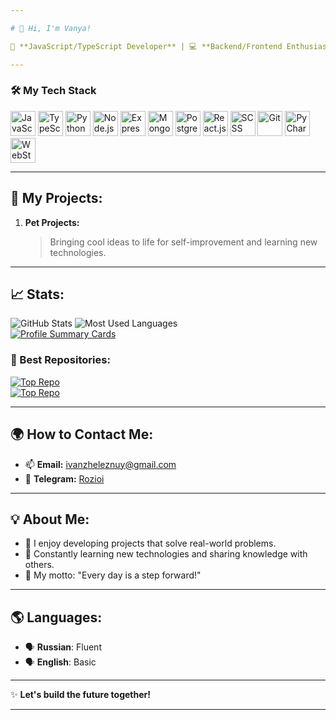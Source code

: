 ```yaml
---

# 👋 Hi, I'm Vanya!  

🎯 **JavaScript/TypeScript Developer** | 💻 **Backend/Frontend Enthusiast** | 🚀 **Conquering New Peaks in IT**  

---
```


### 🛠️ **My Tech Stack**  

<img src="https://cdn.jsdelivr.net/gh/devicons/devicon/icons/javascript/javascript-original.svg" alt="JavaScript" width="40"/>  <img src="https://cdn.jsdelivr.net/gh/devicons/devicon/icons/typescript/typescript-original.svg" alt="TypeScript" width="40"/>  <img src="https://camo.githubusercontent.com/7654611cc0c150086ff9327653d5d31ba93e71411ca0d4b98b1e1918631d2b05/68747470733a2f2f63646e2e6a7364656c6976722e6e65742f67682f64657669636f6e732f64657669636f6e406c61746573742f69636f6e732f707974686f6e2f707974686f6e2d6f726967696e616c2e737667" alt="Python" width="40"/>  <img src="https://cdn.jsdelivr.net/gh/devicons/devicon/icons/nodejs/nodejs-original.svg" alt="Node.js" width="40"/>  <img src="https://cdn.jsdelivr.net/gh/devicons/devicon/icons/express/express-original.svg" alt="Express.js" width="40"/>  <img src="https://cdn.jsdelivr.net/gh/devicons/devicon/icons/mongodb/mongodb-original.svg" alt="MongoDB" width="40"/>  <img src="https://cdn.jsdelivr.net/gh/devicons/devicon/icons/postgresql/postgresql-original.svg" alt="PostgreSQL" width="40"/> <img src="https://cdn.jsdelivr.net/gh/devicons/devicon/icons/react/react-original.svg" alt="React.js" width="40"/>  <img src="https://cdn.jsdelivr.net/gh/devicons/devicon/icons/sass/sass-original.svg" alt="SCSS" width="40"/>   <img src="https://cdn.jsdelivr.net/gh/devicons/devicon/icons/git/git-original.svg" alt="Git" width="40"/>  <img src="https://cdn.jsdelivr.net/gh/devicons/devicon/icons/pycharm/pycharm-original.svg" alt="PyCharm" width="40"/> <img src="https://cdn.jsdelivr.net/gh/devicons/devicon/icons/webstorm/webstorm-original.svg" alt="WebStorm" width="40"/>  

---

## 📂 My Projects:  
1. **Pet Projects:**  
   > Bringing cool ideas to life for self-improvement and learning new technologies.  
---

## 📈 Stats:  
![GitHub Stats](https://github-readme-stats.vercel.app/api?username=Rozioi&show_icons=true&theme=tokyonight)  ![Most Used Languages](https://github-readme-stats.vercel.app/api/top-langs/?username=Rozioi&layout=compact&theme=tokyonight)  
[![Profile Summary Cards](https://github-profile-summary-cards.vercel.app/api/cards/profile-details?username=Rozioi&theme=tokyonight)](https://github.com/vn7n24fzkq/github-profile-summary-cards)

### 📌 Best Repositories:  
[![Top Repo](https://github-readme-stats.vercel.app/api/pin/?username=Rozioi&repo=WIP-Messenger&theme=tokyonight)](https://github.com/Rozioi/WIP-Messenger)  
[![Top Repo](https://github-readme-stats.vercel.app/api/pin/?username=Rozioi&repo=HomeDrive&theme=tokyonight)](https://github.com/Rozioi/HomeDrive)  

---

## 🌍 How to Contact Me:  
- 📫 **Email:** [ivanzheleznuy@gmail.com](mailto:ivanzheleznuy@gmail.com)  
- 💬 **Telegram:** [Rozioi](https://t.me/Rozioi)  

---

## 💡 About Me:  
- 🚀 I enjoy developing projects that solve real-world problems.  
- 🌱 Constantly learning new technologies and sharing knowledge with others.  
- 🎯 My motto: "Every day is a step forward!"  

---

## 🌎 Languages:  
- 🗣️ **Russian**: Fluent  
- 🗣️ **English**: Basic  

---

✨ **Let's build the future together!**  

---
